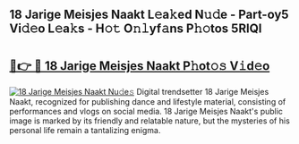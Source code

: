 ## 18 Jarige Meisjes Naakt L𝚎a𝚔ed N𝚞𝚍e - Part-oy5 Vi𝚍𝚎o L𝚎a𝚔s - H𝚘𝚝 O𝚗𝚕yf𝚊ns P𝚑𝚘tos 5RlQl

# <h2><a href="http://kf94jkz.oniu.top/?m=18+Jarige+Meisjes+Naakt">🔗👉 🔴 18 Jarige Meisjes Naakt P𝚑ot𝚘𝚜 V𝚒d𝚎o</a></h2>

[![18 Jarige Meisjes Naakt Nu𝚍e𝚜](https://i.imgur.com/0qMVB7G.gif)](http://kf94jkz.oniu.top/?m=18+Jarige+Meisjes+Naakt)
Digital trendsetter 18 Jarige Meisjes Naakt, recognized for publishing dance and lifestyle material, consisting of performances and vlogs on social media. 18 Jarige Meisjes Naakt's public image is marked by its friendly and relatable nature, but the mysteries of his personal life remain a tantalizing enigma.  
